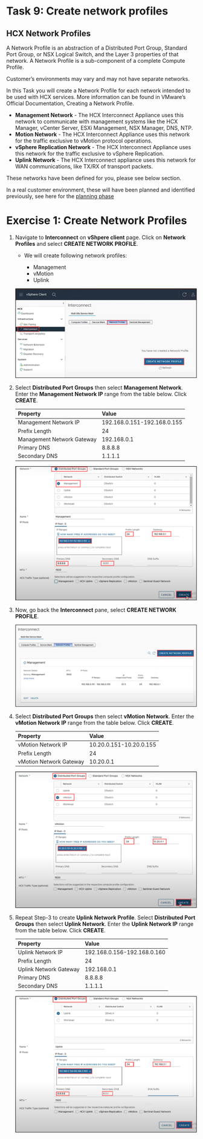 # Task 9: Create network profiles

## HCX Network Profiles
A Network Profile is an abstraction of a Distributed Port Group, Standard Port Group, or NSX Logical Switch, and the Layer 3 properties of that network. A Network Profile is a sub-component of a complete Compute Profile.

Customer’s environments may vary and may not have separate networks.

In this Task you will create a Network Profile for each network intended to be used with HCX services. More information can be found in VMware’s Official Documentation, Creating a Network Profile.

- **Management Network** - The HCX Interconnect Appliance uses this network to communicate with management systems like the HCX Manager, vCenter Server, ESXi Management, NSX Manager, DNS, NTP.
- **Motion Network** - The HCX Interconnect Appliance uses this network for the traffic exclusive to vMotion protocol operations.
- **vSphere Replication Network** - The HCX Interconnect Appliance uses this network for the traffic exclusive to vSphere Replication.
- **Uplink Network** - The HCX Interconnect appliance uses this network for WAN communications, like TX/RX of transport packets.

These networks have been defined for you, please see below section.

In a real customer environment, these will have been planned and identified previously, see here for the [planning phase](https://docs.microsoft.com/en-us/azure/azure-vmware/plan-private-cloud-deployment#define-vmware-hcx-network-segments)

# Exercise 1: Create Network Profiles

1. Navigate to **Interconnect** on **vShpere client** page. Click on **Network Profiles** and select **CREATE NETWORK PROFILE**.

   - We will create following network profiles:
      
      - Management
      - vMotion
      - Uplink

    ![](Images/Mod2Task9Pic1.png)

2. Select **Distributed Port Groups** then select **Management Network**. Enter the **Management Network IP** range from the table below. Click **CREATE**.

    | Property | Value|
    |---|---|
    | Management Network IP| 192.168.0.151-192.168.0.155 |
    | Prefix Length| 24|
    | Management Network Gateway| 192.168.0.1|
    |Primary DNS	| 8.8.8.8|‭
    |Secondary DNS | ‬1.1.1.1|
   
    ![](Images/Mod2Task9Pic2.png)
   
3. Now, go back the **Interconnect** pane, select **CREATE NETWORK PROFILE**.  

    ![](Images/Mod2Task9Pic3.png)
   
4. Select **Distributed Port Groups** then select **vMotion Network**. Enter the **vMotion Network IP** range from the table below. Click **CREATE**.

     | Property | Value|
     |---|---|
     | vMotion Network IP| 10.20.0.151-10.20.0.155  |
     | Prefix Length| 24|
     | vMotion Network Gateway| 10.20.0.1|

     ![](Images/Mod2Task9Pic4.png)
     
5. Repeat Step-3 to create **Uplink Network Profile**. Select **Distributed Port Groups** then select **Uplink Network**. Enter the **Uplink Network IP** range from the table below. Click **CREATE**.    

     | Property | Value|
     |---|---|
     | Uplink Network IP| 192.168.0.156-192.168.0.160  |
     | Prefix Length| 24|
     | Uplink Network Gateway| 192.168.0.1|
     |Primary DNS	| 8.8.8.8|‭
     |Secondary DNS | ‬1.1.1.1| 
 
     ![](Images/Mod2Task9Pic5.png)
